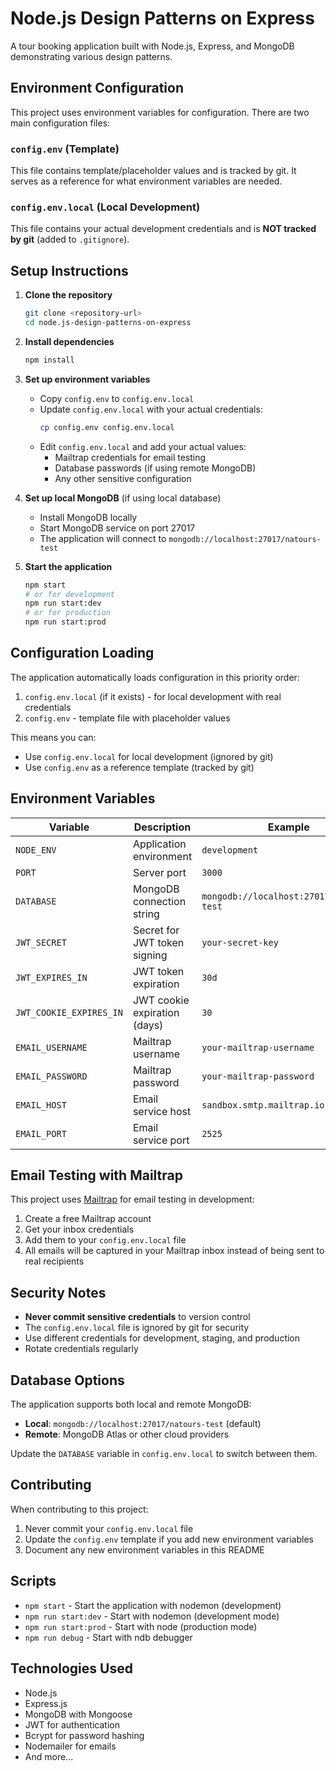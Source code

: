 # Node.js Design Patterns on Express

A tour booking application built with Node.js, Express, and MongoDB demonstrating various design patterns.

## Environment Configuration

This project uses environment variables for configuration. There are two main configuration files:

### `config.env` (Template)
This file contains template/placeholder values and is tracked by git. It serves as a reference for what environment variables are needed.

### `config.env.local` (Local Development)
This file contains your actual development credentials and is **NOT tracked by git** (added to `.gitignore`).

## Setup Instructions

1. **Clone the repository**
   ```bash
   git clone <repository-url>
   cd node.js-design-patterns-on-express
   ```

2. **Install dependencies**
   ```bash
   npm install
   ```

3. **Set up environment variables**
   - Copy `config.env` to `config.env.local`
   - Update `config.env.local` with your actual credentials:
     ```bash
     cp config.env config.env.local
     ```
   - Edit `config.env.local` and add your actual values:
     - Mailtrap credentials for email testing
     - Database passwords (if using remote MongoDB)
     - Any other sensitive configuration

4. **Set up local MongoDB** (if using local database)
   - Install MongoDB locally
   - Start MongoDB service on port 27017
   - The application will connect to `mongodb://localhost:27017/natours-test`

5. **Start the application**
   ```bash
   npm start
   # or for development
   npm run start:dev
   # or for production
   npm run start:prod
   ```

## Configuration Loading

The application automatically loads configuration in this priority order:
1. `config.env.local` (if it exists) - for local development with real credentials
2. `config.env` - template file with placeholder values

This means you can:
- Use `config.env.local` for local development (ignored by git)
- Use `config.env` as a reference template (tracked by git)

## Environment Variables

| Variable | Description | Example |
|----------|-------------|---------|
| `NODE_ENV` | Application environment | `development` |
| `PORT` | Server port | `3000` |
| `DATABASE` | MongoDB connection string | `mongodb://localhost:27017/natours-test` |
| `JWT_SECRET` | Secret for JWT token signing | `your-secret-key` |
| `JWT_EXPIRES_IN` | JWT token expiration | `30d` |
| `JWT_COOKIE_EXPIRES_IN` | JWT cookie expiration (days) | `30` |
| `EMAIL_USERNAME` | Mailtrap username | `your-mailtrap-username` |
| `EMAIL_PASSWORD` | Mailtrap password | `your-mailtrap-password` |
| `EMAIL_HOST` | Email service host | `sandbox.smtp.mailtrap.io` |
| `EMAIL_PORT` | Email service port | `2525` |

## Email Testing with Mailtrap

This project uses [Mailtrap](https://mailtrap.io/) for email testing in development:

1. Create a free Mailtrap account
2. Get your inbox credentials
3. Add them to your `config.env.local` file
4. All emails will be captured in your Mailtrap inbox instead of being sent to real recipients

## Security Notes

- **Never commit sensitive credentials** to version control
- The `config.env.local` file is ignored by git for security
- Use different credentials for development, staging, and production
- Rotate credentials regularly

## Database Options

The application supports both local and remote MongoDB:

- **Local**: `mongodb://localhost:27017/natours-test` (default)
- **Remote**: MongoDB Atlas or other cloud providers

Update the `DATABASE` variable in `config.env.local` to switch between them.

## Contributing

When contributing to this project:

1. Never commit your `config.env.local` file
2. Update the `config.env` template if you add new environment variables
3. Document any new environment variables in this README

## Scripts

- `npm start` - Start the application with nodemon (development)
- `npm run start:dev` - Start with nodemon (development mode)
- `npm run start:prod` - Start with node (production mode)
- `npm run debug` - Start with ndb debugger

## Technologies Used

- Node.js
- Express.js
- MongoDB with Mongoose
- JWT for authentication
- Bcrypt for password hashing
- Nodemailer for emails
- And more...